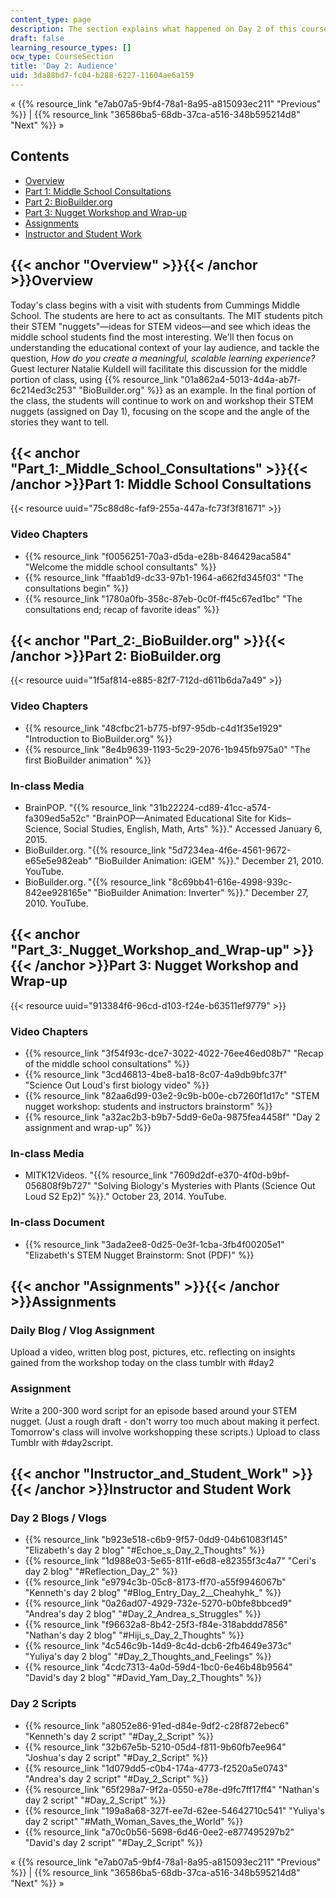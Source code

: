 ```yaml
---
content_type: page
description: The section explains what happened on Day 2 of this course.
draft: false
learning_resource_types: []
ocw_type: CourseSection
title: 'Day 2: Audience'
uid: 3da88bd7-fc04-b288-6227-11604ae6a159
---
```

« {{% resource_link "e7ab07a5-9bf4-78a1-8a95-a815093ec211" "Previous" %}} | {{% resource_link "36586ba5-68db-37ca-a516-348b595214d8" "Next" %}} »

## Contents

- [Overview](#Overview)
- [Part 1: Middle School Consultations](#Part_1:_Middle_School_Consultations)
- [Part 2: BioBuilder.org](#Part_2:_BioBuilder.org)
- [Part 3: Nugget Workshop and Wrap-up](#Part_3:_Nugget_Workshop_and_Wrap-up)
- [Assignments](#Assignments)
- [Instructor and Student Work](#Instructor_and_Student_Work)

## {{< anchor "Overview" >}}{{< /anchor >}}Overview

Today's class begins with a visit with students from Cummings Middle School. The students are here to act as consultants. The MIT students pitch their STEM "nuggets"—ideas for STEM videos—and see which ideas the middle school students find the most interesting. We'll then focus on understanding the educational context of your lay audience, and tackle the question, *How do you create a meaningful, scalable learning experience?* Guest lecturer Natalie Kuldell will facilitate this discussion for the middle portion of class, using {{% resource_link "01a862a4-5013-4d4a-ab7f-6c214ed3c253" "BioBuilder.org" %}} as an example. In the final portion of the class, the students will continue to work on and workshop their STEM nuggets (assigned on Day 1), focusing on the scope and the angle of the stories they want to tell.

## {{< anchor "Part_1:_Middle_School_Consultations" >}}{{< /anchor >}}Part 1: Middle School Consultations

{{< resource uuid="75c88d8c-faf9-255a-447a-fc73f3f81671" >}}

### Video Chapters

- {{% resource_link "f0056251-70a3-d5da-e28b-846429aca584" "Welcome the middle school consultants" %}}
- {{% resource_link "ffaab1d9-dc33-97b1-1964-a662fd345f03" "The consultations begin" %}}
- {{% resource_link "1780a0fb-358c-87eb-0c0f-ff45c67ed1bc" "The consultations end; recap of favorite ideas" %}}

## {{< anchor "Part_2:_BioBuilder.org" >}}{{< /anchor >}}Part 2: BioBuilder.org

{{< resource uuid="1f5af814-e885-82f7-712d-d611b6da7a49" >}}

### Video Chapters

- {{% resource_link "48cfbc21-b775-bf97-95db-c4d1f35e1929" "Introduction to BioBuilder.org" %}}
- {{% resource_link "8e4b9639-1193-5c29-2076-1b945fb975a0" "The first BioBuilder animation" %}}

### In-class Media

- BrainPOP. "{{% resource_link "31b22224-cd89-41cc-a574-fa309ed5a52c" "BrainPOP—Animated Educational Site for Kids–Science, Social Studies, English, Math, Arts" %}}." Accessed January 6, 2015.
- BioBuilder.org. "{{% resource_link "5d7234ea-4f6e-4561-9672-e65e5e982eab" "BioBuilder Animation: iGEM" %}}." December 21, 2010. YouTube.
- BioBuilder.org. "{{% resource_link "8c69bb41-616e-4998-939c-842ee928165e" "BioBuilder Animation: Inverter" %}}." December 27, 2010. YouTube.

## {{< anchor "Part_3:_Nugget_Workshop_and_Wrap-up" >}}{{< /anchor >}}Part 3: Nugget Workshop and Wrap-up

{{< resource uuid="913384f6-96cd-d103-f24e-b63511ef9779" >}}

### Video Chapters

- {{% resource_link "3f54f93c-dce7-3022-4022-76ee46ed08b7" "Recap of the middle school consultations" %}}
- {{% resource_link "3cd46813-4be8-ba18-8c07-4a9db9bfc37f" "Science Out Loud's first biology video" %}}
- {{% resource_link "82aa6d99-03e2-9c9b-b00e-cb7260f1d17c" "STEM nugget workshop: students and instructors brainstorm" %}}
- {{% resource_link "a32ac2b3-b9b7-5dd9-6e0a-9875fea4458f" "Day 2 assignment and wrap-up" %}}

### In-class Media

- MITK12Videos. "{{% resource_link "7609d2df-e370-4f0d-b9bf-056808f9b727" "Solving Biology's Mysteries with Plants (Science Out Loud S2 Ep2)" %}}." October 23, 2014. YouTube.

### In-class Document

- {{% resource_link "3ada2ee8-0d25-0e3f-1cba-3fb4f00205e1" "Elizabeth's STEM Nugget Brainstorm: Snot (PDF)" %}}

## {{< anchor "Assignments" >}}{{< /anchor >}}Assignments

### Daily Blog / Vlog Assignment

Upload a video, written blog post, pictures, etc. reflecting on insights gained from the workshop today on the class tumblr with #day2

### Assignment

Write a 200-300 word script for an episode based around your STEM nugget. (Just a rough draft - don't worry too much about making it perfect. Tomorrow's class will involve workshopping these scripts.) Upload to class Tumblr with #day2script.

## {{< anchor "Instructor_and_Student_Work" >}}{{< /anchor >}}Instructor and Student Work

### Day 2 Blogs / Vlogs

- {{% resource_link "b923e518-c6b9-9f57-0dd9-04b61083f145" "Elizabeth's day 2 blog" "#Echoe_s_Day_2_Thoughts" %}}
- {{% resource_link "1d988e03-5e65-811f-e6d8-e82355f3c4a7" "Ceri's day 2 blog" "#Reflection_Day_2" %}}
- {{% resource_link "e9794c3b-05c8-8173-ff70-a55f9946067b" "Kenneth's day 2 blog" "#Blog_Entry_Day_2__Cheahyhk_" %}}
- {{% resource_link "0a26ad07-4929-732e-5270-b0bfe8bbced9" "Andrea's day 2 blog" "#Day_2_Andrea_s_Struggles" %}}
- {{% resource_link "f96632a8-8b42-25f3-f84e-318abddd7856" "Nathan's day 2 blog" "#Hiji_s_Day_2_Thoughts" %}}
- {{% resource_link "4c546c9b-14d9-8c4d-dcb6-2fb4649e373c" "Yuliya's day 2 blog" "#Day_2_Thoughts_and_Feelings" %}}
- {{% resource_link "4cdc7313-4a0d-59d4-1bc0-6e46b48b9564" "David's day 2 blog" "#David_Yam_Day_2_Thoughts" %}}

### Day 2 Scripts

- {{% resource_link "a8052e86-91ed-d84e-9df2-c28f872ebec6" "Kenneth's day 2 script" "#Day_2_Script" %}}
- {{% resource_link "32b67e5b-5210-05d4-f811-9b60fb7ee964" "Joshua's day 2 script" "#Day_2_Script" %}}
- {{% resource_link "1d079dd5-c0b4-174a-4773-f2520a5e0743" "Andrea's day 2 script" "#Day_2_Script" %}}
- {{% resource_link "65f298a7-9f2a-0550-e78e-d9fc7ff17ff4" "Nathan's day 2 script" "#Day_2_Script" %}}
- {{% resource_link "199a8a68-327f-ee7d-62ee-54642710c541" "Yuliya's day 2 script" "#Math_Woman_Saves_the_World" %}}
- {{% resource_link "a70c0b56-5698-6d46-0ee2-e877495297b2" "David's day 2 script" "#Day_2_Script" %}}

« {{% resource_link "e7ab07a5-9bf4-78a1-8a95-a815093ec211" "Previous" %}} | {{% resource_link "36586ba5-68db-37ca-a516-348b595214d8" "Next" %}} »
